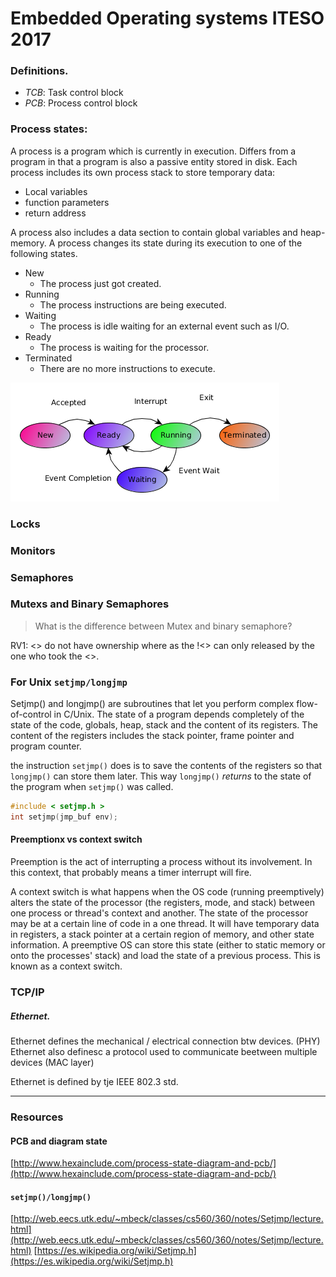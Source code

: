 # Embedded Operating systems ITESO 2017


### Definitions.

- _*TCB*_: Task control block
- _*PCB*_: Process control block


### Process states:
A process is a program which is currently in execution. Differs from a program in
that a program is also a passive entity stored in disk.
Each process includes its own process stack to store temporary data:
  - Local variables
  - function parameters
  - return address

A process also includes a data section to contain global variables and heap-memory.
A process changes its state during its execution to one of the following states.
* New
  * The process just got created.
* Running
  * The process instructions are being executed.
* Waiting
  * The process is idle waiting for an external event such as I/O.
* Ready
  * The process is waiting for the processor.
* Terminated
  * There are no more instructions to execute.

![](./TaskFlow.png)

### Locks

### Monitors

###  Semaphores

### Mutexs and Binary Semaphores

> What is the difference between Mutex and binary semaphore?

RV1: <> do not have ownership where as the !<> can only released by the one who
took the <>.

[1]: http://web.eecs.utk.edu/~mbeck/classes/cs560/360/notes/Setjmp/lecture.html "title"


### For Unix `setjmp/longjmp`
Setjmp() and longjmp() are subroutines that let you perform complex flow-of-control in C/Unix.
The state of a program depends completely of the state of the code, globals, heap, stack and
the content of its registers. The content of the registers includes the stack pointer, frame pointer
and program counter.

the instruction `setjmp()` does is to save the contents of the registers so that
`longjmp()` can store them later.  This way `longjmp()` _returns_ to the state
of the program when `setjmp()` was called.

```c
#include < setjmp.h >
int setjmp(jmp_buf env);
```



#### Preemptionx vs context switch

Preemption is the act of interrupting a process without its involvement. In this context, that probably means a timer interrupt will fire.

A context switch is what happens when the OS code (running preemptively) alters the state of the processor (the registers, mode, and stack) between one process or thread's context and another. The state of the processor may be at a certain line of code in a one thread. It will have temporary data in registers, a stack pointer at a certain region of memory, and other state information. A preemptive OS can store this state (either to static memory or onto the processes' stack) and load the state of a previous process. This is known as a context switch.



### TCP/IP

##### Ethernet.
Ethernet defines the mechanical / electrical connection btw devices. (PHY)
Ethernet also definesc a protocol used to communicate beetween multiple  devices (MAC layer)

Ethernet is defined by tje IEEE 802.3 std.


- - -

### Resources

#### PCB and diagram state
[http://www.hexainclude.com/process-state-diagram-and-pcb/](http://www.hexainclude.com/process-state-diagram-and-pcb/)


#### `setjmp()/longjmp()`
[http://web.eecs.utk.edu/~mbeck/classes/cs560/360/notes/Setjmp/lecture.html](http://web.eecs.utk.edu/~mbeck/classes/cs560/360/notes/Setjmp/lecture.html)
[https://es.wikipedia.org/wiki/Setjmp.h](https://es.wikipedia.org/wiki/Setjmp.h)
